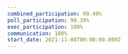 ```yaml
---
combined_participation: 99.48%
poll_participation: 99.39%
exec_participation: 100%
communication: 100%
start_date: 2021-11-08T00:00:00.000Z
---
```

